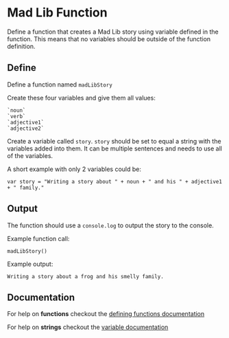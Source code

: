 # Mad Lib Function

Define a function that creates a Mad Lib story using variable defined in the function.
This means that no variables should be outside of the function definition.

## Define

Define a function named `madLibStory`

Create these four variables and give them all values:

	`noun`
	`verb`
	`adjective1`
	`adjective2`

Create a variable called `story`. `story` should be set to equal a string with the variables added into them.
It can be multiple sentences and needs to use all of the variables. 

A short example with only 2 variables could be:
```
var story = "Writing a story about " + noun + " and his " + adjective1 + " family."
```

## Output

The function should use a `console.log` to output the story to the console.

Example function call:
```
madLibStory()
```

Example output: 
```
Writing a story about a frog and his smelly family.
```

## Documentation
For help on **functions** checkout the [defining functions documentation](https://github.com/danleavitt0/codecamp-examples/blob/master/definingFunctions/README.md)

For help on **strings** checkout the [variable documentation](https://github.com/danleavitt0/codecamp-examples/blob/master/variables/README.md)